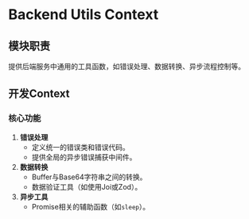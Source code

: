 # Backend Utils Context
## 模块职责
提供后端服务中通用的工具函数，如错误处理、数据转换、异步流程控制等。
## 开发Context
### 核心功能
1. **错误处理**
   - 定义统一的错误类和错误代码。
   - 提供全局的异步错误捕获中间件。
2. **数据转换**
   - Buffer与Base64字符串之间的转换。
   - 数据验证工具（如使用Joi或Zod）。
3. **异步工具**
   - Promise相关的辅助函数（如`sleep`）。
